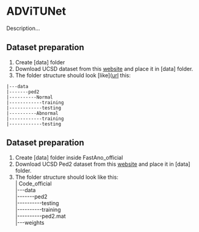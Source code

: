 # ADViTUNet
Description...

## Dataset preparation

1. Create [data] folder
1. Download UCSD  dataset from this [website](https://pages.github.com/](http://www.svcl.ucsd.edu/projects/anomaly/dataset.htm)) and place it in [data] folder.
1. The folder structure should look [like]([url](https://pages.github.com/](http://www.svcl.ucsd.edu/projects/anomaly/dataset.htm)) this:

```
|---data
|-------ped2
|----------Normal
|------------training
|------------testing
|----------Abnormal
|------------training
|------------testing
```


## Dataset preparation
1. Create [data] folder inside FastAno_official 
2. Download UCSD Ped2 dataset from this [website](http://www.svcl.ucsd.edu/projects/anomaly/dataset.htm) and place it in [data] folder.
3. The folder structure should look like this:  
   | Code_official  
   |---data  
   |-------ped2  
   |----------testing  
   |----------training  
   |----------ped2.mat  
   |---weights
